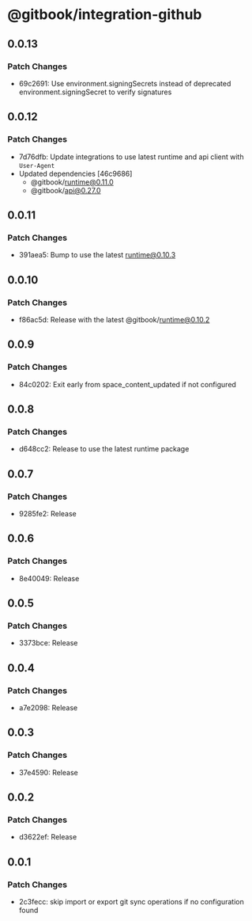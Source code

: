 # @gitbook/integration-github

## 0.0.13

### Patch Changes

-   69c2691: Use environment.signingSecrets instead of deprecated environment.signingSecret to verify signatures

## 0.0.12

### Patch Changes

-   7d76dfb: Update integrations to use latest runtime and api client with `User-Agent`
-   Updated dependencies [46c9686]
    -   @gitbook/runtime@0.11.0
    -   @gitbook/api@0.27.0

## 0.0.11

### Patch Changes

-   391aea5: Bump to use the latest runtime@0.10.3

## 0.0.10

### Patch Changes

-   f86ac5d: Release with the latest @gitbook/runtime@0.10.2

## 0.0.9

### Patch Changes

-   84c0202: Exit early from space_content_updated if not configured

## 0.0.8

### Patch Changes

-   d648cc2: Release to use the latest runtime package

## 0.0.7

### Patch Changes

-   9285fe2: Release

## 0.0.6

### Patch Changes

-   8e40049: Release

## 0.0.5

### Patch Changes

-   3373bce: Release

## 0.0.4

### Patch Changes

-   a7e2098: Release

## 0.0.3

### Patch Changes

-   37e4590: Release

## 0.0.2

### Patch Changes

-   d3622ef: Release

## 0.0.1

### Patch Changes

-   2c3fecc: skip import or export git sync operations if no configuration found
